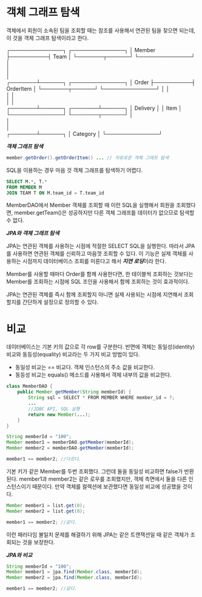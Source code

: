 # 객체 그래프 탐색
객체에서 회원이 소속된 팀을 조회할 때는 참조를 사용해서 연관된 팀을 찾으면
되는데, 이 것을 객체 그래프 탐색이라고 한다.
                                                               
┌──────────────┐          ┌──────────────┐
│    Member    ├──────────┤     Team     │
└───────┬──────┘          └──────────────┘
        │                                 
        │                                 
        │                                 
┌───────┴──────┐          ┌──────────────┐
│    Order     ├──────────┤  OrderItem   │
└───────┬──────┘          └──────────────┘
        │                         │       
        │                         │       
        │                         │       
┌───────┴──────┐          ┌───────┴──────┐
│   Delivery   │          │     Item     │
└──────────────┘          └───────┬──────┘
                                  │       
                                  │       
                                  │       
                          ┌───────┴──────┐
                          │   Category   │
                          └──────────────┘                                                                                                                           

***객체 그래프 탐색***
~~~java
member.getOrder().getOrderItem() ... // 자유로운 객체 그래프 탐색
~~~
SQL을 이용하는 경우 마음 것 객체 그래프를 탐색하기 어렵다.
~~~sql
SELECT M.*, T.*
FROM MEMBER M
JOIN TEAM T ON M.team_id = T.team_id
~~~
MemberDAO에서 Member 객체를 조회할 때 이런 SQL을 실행해서 회원을 조회했다면,
member.getTeam()은 성공하지만 다른 객체 그래프틑 데이터가 없으므로 탐색할 수 없다.

***JPA와 객체 그래프 탐색***

JPA는 연관된 객체를 사용하는 시점에 적절한 SELECT SQL을 실행한다. 따라서 JPA를 사용하면
연관된 객체를 신뢰하고 마음껏 조회할 수 있다. 이 기능은 실제 객체를 사용하는 시점까지 데이터베이스 조회를
미룬다고 해서 ***지연 로딩***이라 한다.

Member를 사용할 때마다 Order를 함께 사용한다면, 한 테이블씩 조회하는 것보다는 Member를 조회하는 시점에
SQL 조인을 사용해서 함께 조회하는 것이 효과적이다.

JPA는 연관된 객체를 즉시 함께 조회할지 아니면 실제 사용되는 시점에 지연해서 조회할지를
간단하게 설정으로 정의할 수 있다. 

# 비교
데이터베이스는 기본 키의 값으로 각 row를 구분한다. 반면에 객체는 동일성(identity) 비교와
동등성(equality) 비교라는 두 가지 비교 방법이 있다.
* 동일성 비교는 == 비교다. 객체 인스턴스의 주소 값을 비교한다.
* 동등성 비교는 equals() 메소드를 사용해서 객체 내부의 값을 비교한다.
~~~java
class MemberDAO {
    public Member getMember(String memberId) {
        String sql = SELECT * FROM MEMBER WHERE member_id = ?;
        ...
        //JDBC API, SQL 실행
        return new Member(...);
    }
}

String memberId = "100";
Member member1 = memberDAO.getMember(memberId);
Member member2 = memberDAO.getMember(memberId);

member1 == member2; //다르다.
~~~
기본 키가 같은 Member를 두번 조회했다. 그런데 둘을 동일성 비교하면 false가 반환된다.
member1과 member2는 같은 로우를 조회했지만, 객체 측면에서 둘을 다른 인스턴스이기 때문이다.
만약 객체를 컬렉션에 보관했다면 동일성 비교에 성공했을 것이다.
~~~java
Member member1 = list.get(0);
Member member2 = list.get(0);

member1 == member2; //같다.
~~~
이런 패러다임 불일치 문제를 해결하기 위해 JPA는 같은 트랜잭션일 때 같은 객체가 조회되는 것을 보장한다.

***JPA와 비교***
~~~java
String memberId = "100";
Member member1 = jpa.find(Member.class, memberId);
Member member2 = jpa.find(Member.class, memberId);

member1 == member2; //같다.
~~~